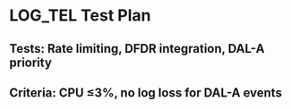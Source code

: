 # LOG_TEL Test Plan
## Tests: Rate limiting, DFDR integration, DAL-A priority
## Criteria: CPU ≤3%, no log loss for DAL-A events
